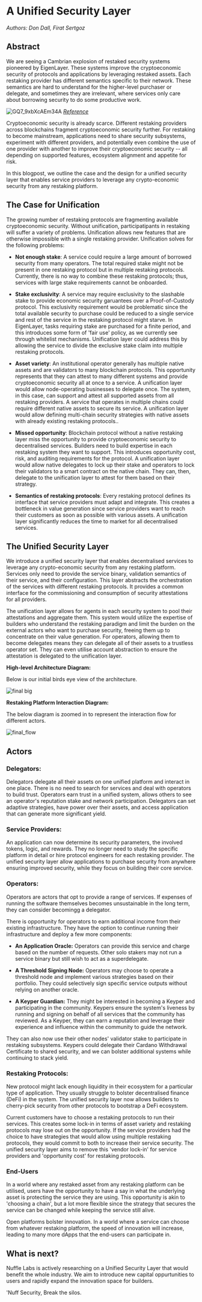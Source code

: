 

# A Unified Security Layer

*Authors: Don Dall, Firat Sertgoz*
## Abstract
We are seeing a Cambrian explosion of restaked security systems pioneered by EigenLayer. These systems improve the cryptoeconomic security of protocols and applications by leveraging restaked assets. Each restaking provider has different semantics specific to their network. These semantics are hard to understand for the higher-level purchaser or delegate, and sometimes they are irrelevant, where services only care about borrowing security to do some productive work. 

![GQ7_9xbXcAEm34A](https://hackmd.io/_uploads/rklNfFY8A.jpg)
*[Reference](https://x.com/gauntlet_xyz/status/1805662991708213452/photo/1)*

Cryptoeconomic security is already scarce. Different restaking providers across blockchains fragment cryptoeconomic security further. For restaking to become mainstream, applications need to share security subsystems, experiment with different providers, and potentially even combine the use of one provider with another to improve their cryptoeconomic security -- all depending on supported features, ecosystem alignment and appetite for risk.

In this blogpost, we outline the case and the design for a unified security layer that enables service providers to leverage any crypto-economic security from any restaking platform.

## The Case for Unification

The growing number of restaking protocols are fragmenting available cryptoeconomic security. Without unification,
participatipants in restaking will suffer a variety of problems. Unification allows new features that are otherwise impossible with a single restaking provider. Unification solves for the following problems: 

- **Not enough stake**: A service could require a large amount of borrowed security from many operators. The total required stake might not be present in one restaking protocol but in multiple restaking protocols. Currently, there is no way to combine these restaking protocols; thus, services with large stake requirements cannot be onboarded.

- **Stake exclusivity**: A service may require exclusivity to the slashable stake to provide economic security garuantees over a Proof-of-Custody protocol. This exclusivity requirement would be problematic since the total available security to purchase could be reduced to a single service and rest of the service in the restaking protocol might starve.  In EigenLayer, tasks requiring stake are purchased for a finite period, and this introduces some form of 'fair use' policy, as we currently see through whitelist mechanisms. Unification layer could address this by allowing the service to divide the exclusive stake claim into multiple restaking protocols.

- **Asset variety**: An institutional operator generally has multiple native assets and are validators to many blockchain protocols. This opportunity represents that they can attest to many different systems and provide cryptoeconomic security all at once to a service. A unification layer would allow node-operating businesses to delegate once. The system, in this case, can support and attest all supported assets from all restaking providers. A service that operates in multiple chains could require different native assets to secure its service. A unification layer would allow defining multi-chain security strategies with native assets with already existing restaking protocols..

- **Missed opportunity**: Blockchain protocol without a native restaking layer miss the opportunity to provide cryptoeconomic security to decentralised services. Builders need to build expertise in each restaking system they want to support. This introduces opportunity cost, risk, and auditing requirements for the protocol. A unification layer would allow native delegates to lock up their stake and operators to lock their validators to a smart contract on the native chain. They can, then, delegate to the unification layer to attest for them based on their strategy. 

- **Semantics of restaking protocols**: Every restaking protocol defines its interface that service providers must adapt and integrate. This creates a bottleneck in value generation since service providers want to reach their customers as soon as possible with various assets. A unification layer significantly reduces the time to market for all decentralised services. 

## The Unified Security Layer
We introduce a unified security layer that enables decentralised services to leverage any crypto-economic security from any restaking platform. Services only need to provide the service binary, validation semantics of their service, and their configuration. This layer abstracts the orchestration of the services with different restaking protocols. It provides a common interface for the commissioning and consumption of security attestations for all providers. 

The unification layer allows for agents in each security system to pool their attestations and aggregate them. This system would utilize the expertise of builders who understand the restaking paradigm and limit the burden on the external actors who want to purchase security, freeing them up to concentrate on their value generation. For operators, allowing them to become delegates means they can delegate all of their assets to a trustless operator set. They can even utilise account abstraction to ensure the attestation is delegated to the unification layer.

**High-level Architecture Diagram:**

Below is our initial birds eye view of the architecture.

![final big](https://hackmd.io/_uploads/BJMezZ38R.png)

**Restaking Platform Interaction Diagram:**

The below diagram is zoomed in to represent the interaction flow for different actors.

![final_flow](https://hackmd.io/_uploads/BylGz-hIR.png)

## Actors

### Delegators:

Delegators delegate all their assets on one unified platform and interact in one place. There is no need to search for services and deal with operators to build trust. Operators earn trust in a unified system, allows others to see an operator's reputation stake and network participation. Delegators can set adaptive strategies, have power over their assets, and access application that can generate more significant yield. 

### Service Providers:

An application can now determine its security parameters, the involved tokens, logic, and rewards. They no longer need to study the specific platform in detail or hire protocol engineers for each restaking provider. The unified security layer allow applications to purchase security from anywhere ensuring improved security, while they focus on building their core service. 

### Operators:

Operators are actors that opt to provide a range of services. If expenses of running the software themselves becomes unsustainable in the long term, they can consider becomingg a delegator. 

There is opportunity for operators to earn additional income from their existing infrastructure. They have the option to continue running their infrastructure and deploy a few more components: 

- **An Application Oracle:** Operators can provide this service and charge based on the number of requests. Other solo stakers may not run a service binary but still wish to act as a superdelegate.

- **A Threshold Signing Node:** Operators may choose to operate a threshold node and implement various strategies based on their portfolio. They could selectively sign specific service outputs without relying on another oracle.

- **A Keyper Guardian:** They might be interested in becoming a Keyper and participating in the community. Keypers ensure the system's liveness by running and signing on behalf of all services that the community has reviewed. As a Keyper, they can earn a reputation and leverage their experience and influence within the community to guide the network.

They can also now use their other nodes' validator stake to participate in restaking subsystems. Keypers could delegate their Cardano Withdrawal Certificate to shared security, and we can bolster additional systems while continuing to stack yield. 

### Restaking Protocols:

New protocol might lack enough liquidity in their ecosystem for a particular type of application. They usually struggle to bolster decentralised finance (DeFi) in the system. The unified security layer now allows builders to cherry-pick security from other protocols to bootstrap a DeFi ecosystem. 

Current customers have to choose a restaking protocols to run their services. This creates some lock-in in terms of asset variety and restaking protocols may lose out on the opportunity. If the service providers had the choice to have strategies that would allow using multiple restaking protocols, they would commit to both to increase their service security. The unified security layer aims to remove this 'vendor lock-in' for service providers and 'opportunity cost' for restaking protocols.

### End-Users

In a world where any restaked asset from any restaking platform can be utilised, users have the opportunity to have a say in what the underlying asset is protecting the service they are using. This opportunity is akin to 'choosing a chain', but a lot more flexible since the strategy that secures the service can be changed while keeping the service still alive.

Open platforms bolster innovation. In a world where a service can choose from whatever restaking platform, the speed of innovation will increase, leading to many more dApps that the end-users can participate in. 

## What is next?

Nuffle Labs is actively researching on a Unified Security Layer that would benefit the whole industry. We aim to introduce new capital oppurtunities to users and rapidly expand the innovation space for builders. 

'Nuff Security,  Break the silos.
